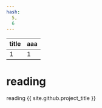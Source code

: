 ```yaml
---
hash: 
  5,
  6
---
```



title|aaa
---|---
1|1

# reading
reading
{{ site.github.project_title }}

